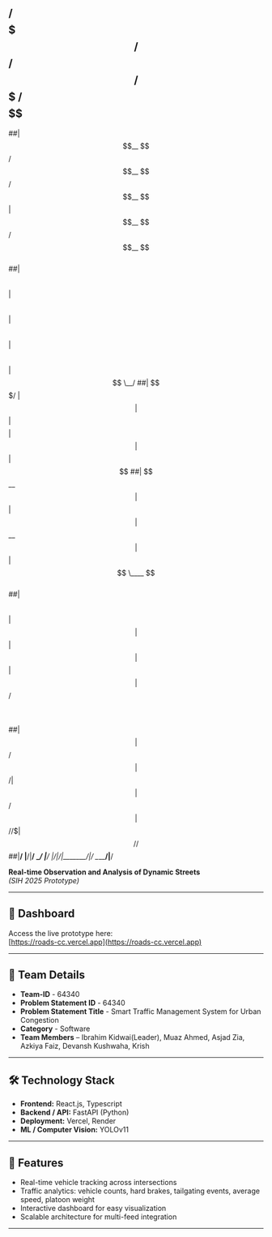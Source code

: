 ## /$$$$$$$       /$$$$$$   /$$$$$$      /$$$$$$$      /$$$$$$    
##| $$__  $$     /$$__  $$ /$$__  $$    | $$__  $$    /$$__  $$   
##| $$  \ $$    | $$  \ $$| $$  \ $$    | $$  \ $$   | $$  \__/   
##| $$$$$$$/    | $$  | $$| $$$$$$$$    | $$  | $$   |  $$$$$$    
##| $$__  $$    | $$  | $$| $$__  $$    | $$  | $$    \____  $$   
##| $$  \ $$    | $$  | $$| $$  | $$    | $$  | $$    /$$  \ $$   
##| $$  | $$ /$$|  $$$$$$/| $$  | $$ /$$| $$$$$$$//$$|  $$$$$$//$$
##|__/  |__/|__/ \______/ |__/  |__/|__/|_______/|__/ \______/|__/
                                                                
                                                                
**Real-time Observation and Analysis of Dynamic Streets**  
*(SIH 2025 Prototype)*

---

## 🔗 Dashboard
Access the live prototype here:  
[https://roads-cc.vercel.app](https://roads-cc.vercel.app)

---

## 👥 Team Details
- **Team-ID** - 64340
- **Problem Statement ID** - 64340
- **Problem Statement Title** - Smart Traffic Management System for Urban Congestion
- **Category** - Software
- **Team Members** – Ibrahim Kidwai(Leader), Muaz Ahmed, Asjad Zia, Azkiya Faiz, Devansh Kushwaha, Krish 

---

## 🛠 Technology Stack
- **Frontend:** React.js, Typescript  
- **Backend / API:** FastAPI (Python)   
- **Deployment:** Vercel, Render  
- **ML / Computer Vision:** YOLOv11

---

## 🚀 Features
- Real-time vehicle tracking across intersections  
- Traffic analytics: vehicle counts, hard brakes, tailgating events, average speed, platoon weight  
- Interactive dashboard for easy visualization  
- Scalable architecture for multi-feed integration  

---

